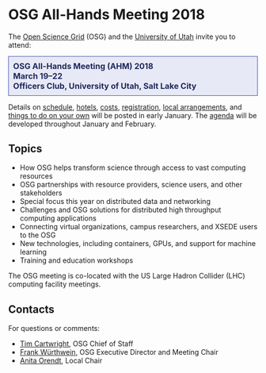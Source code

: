 # OSG All-Hands Meeting 2018

The [Open Science Grid](https://www.opensciencegrid.org) (OSG) and the [University of Utah](https://www.utah.edu) invite
you to attend:

<div style="border: 1px solid #3F51B5; color: #20295A; background-color: #E7E9F6; padding: 1ex; font-size: 115%; font-weight: bold;">
  OSG All-Hands Meeting (AHM) 2018
  <br>
  March 19&ndash;22
  <br>
  Officers Club, University of Utah, Salt Lake City
</div>

Details on [schedule](schedule.md), [hotels](hotels.md), [costs](registration.md), [registration](registration.md),
[local arrangements](local.md), and [things to do on your own](on-your-own.md) will be posted in early January.  The
[agenda](https://indico.fnal.gov/event/15344/) will be developed throughout January and February.

## Topics

* How OSG helps transform science through access to vast computing resources
* OSG partnerships with resource providers, science users, and other stakeholders
* Special focus this year on distributed data and networking
* Challenges and OSG solutions for distributed high throughput computing applications
* Connecting virtual organizations, campus researchers, and XSEDE users to the OSG
* New technologies, including containers, GPUs, and support for machine learning
* Training and education workshops

The OSG meeting is co-located with the US Large Hadron Collider (LHC) computing facility meetings.

## Contacts

For questions or comments:

* [Tim Cartwright](mailto:cat@cs.wisc.edu), OSG Chief of Staff
* [Frank Würthwein](mailto:fkw@ucsd.edu), OSG Executive Director and Meeting Chair
* [Anita Orendt](mailto:anita.orendt@utah.edu), Local Chair
